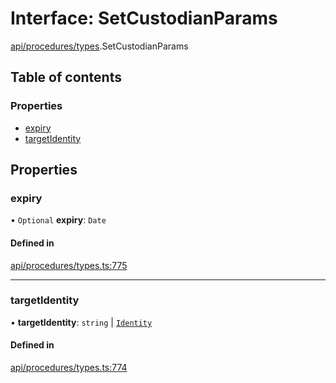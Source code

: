 # Interface: SetCustodianParams

[api/procedures/types](../wiki/api.procedures.types).SetCustodianParams

## Table of contents

### Properties

- [expiry](../wiki/api.procedures.types.SetCustodianParams#expiry)
- [targetIdentity](../wiki/api.procedures.types.SetCustodianParams#targetidentity)

## Properties

### expiry

• `Optional` **expiry**: `Date`

#### Defined in

[api/procedures/types.ts:775](https://github.com/PolymathNetwork/polymesh-sdk/blob/c37bc05d/src/api/procedures/types.ts#L775)

___

### targetIdentity

• **targetIdentity**: `string` \| [`Identity`](../wiki/api.entities.Identity.Identity)

#### Defined in

[api/procedures/types.ts:774](https://github.com/PolymathNetwork/polymesh-sdk/blob/c37bc05d/src/api/procedures/types.ts#L774)
